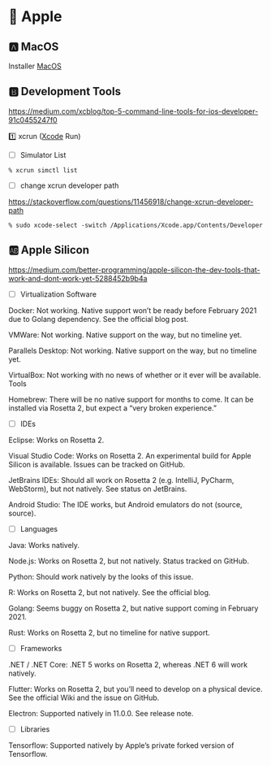 # :green_apple: Apple


## :a: MacOS 

Installer [MacOS](MacOS.md)


## :b: Development Tools

https://medium.com/xcblog/top-5-command-line-tools-for-ios-developer-91c0455247f0

:one: xcrun ([Xcode](https://developer.apple.com/xcode/) Run)

- [ ] Simulator List


```
% xcrun simctl list
```

- [ ] change xcrun developer path

https://stackoverflow.com/questions/11456918/change-xcrun-developer-path

```
% sudo xcode-select -switch /Applications/Xcode.app/Contents/Developer
```

## :ab: Apple Silicon

https://medium.com/better-programming/apple-silicon-the-dev-tools-that-work-and-dont-work-yet-5288452b9b4a


- [ ] Virtualization Software

Docker: Not working. Native support won’t be ready before February 2021 due to Golang dependency. See the official blog post.

VMWare: Not working. Native support on the way, but no timeline yet.

Parallels Desktop: Not working. Native support on the way, but no timeline yet.

VirtualBox: Not working with no news of whether or it ever will be available.
Tools

Homebrew: There will be no native support for months to come. It can be installed via Rosetta 2, but expect a “very broken experience.”

- [ ] IDEs

Eclipse: Works on Rosetta 2.

Visual Studio Code: Works on Rosetta 2. An experimental build for Apple Silicon is available. Issues can be tracked on GitHub.

JetBrains IDEs: Should all work on Rosetta 2 (e.g. IntelliJ, PyCharm, WebStorm), but not natively. See status on JetBrains.

Android Studio: The IDE works, but Android emulators do not (source, source).

- [ ] Languages

Java: Works natively.

Node.js: Works on Rosetta 2, but not natively. Status tracked on GitHub.

Python: Should work natively by the looks of this issue.

R: Works on Rosetta 2, but not natively. See the official blog.

Golang: Seems buggy on Rosetta 2, but native support coming in February 2021.

Rust: Works on Rosetta 2, but no timeline for native support.

- [ ] Frameworks

.NET / .NET Core: .NET 5 works on Rosetta 2, whereas .NET 6 will work natively.

Flutter: Works on Rosetta 2, but you’ll need to develop on a physical device. See the official Wiki and the issue on GitHub.

Electron: Supported natively in 11.0.0. See release note.

- [ ] Libraries

Tensorflow: Supported natively by Apple’s private forked version of Tensorflow.


